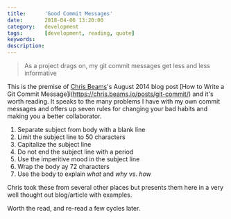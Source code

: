 ```yaml
---
title: 		'Good Commit Messages'
date: 		2018-04-06 13:20:00
category:	development
tags: 		[development, reading, quote]
keywords:
description:
---
```

> As a project drags on, my git commit messages get less and less informative

This is the premise of [Chris Beams](http://chris.beams.io)'s August 2014 blog post [How to Write a Git Commit Message]i(https://chris.beams.io/posts/git-commit/) and it's worth reading. It speaks to the many problems I have with my own commit messages and offers up seven rules for changing your bad habits and making you a better collaborator.

1. Separate subject from body with a blank line
2. Limit the subject line to 50 characters
3. Capitalize the subject line
4. Do not end the subject line with a period
5. Use the imperitive mood in the subject line
6. Wrap the body ay 72 characters
7. Use the body to explain *what* and *why* vs. *how*

Chris took these from several other places but presents them here in a very well thought out blog/article with examples.

Worth the read, and re-read a few cycles later.


